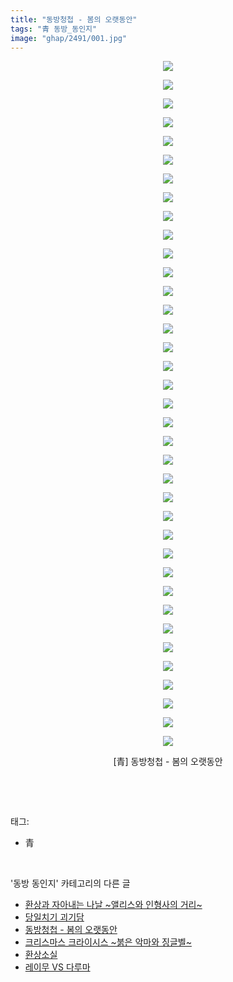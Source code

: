 ```yaml
---
title: "동방청첩 - 봄의 오랫동안"
tags: "青 동방_동인지"
image: "ghap/2491/001.jpg"
---
```

<div class="article">
<p style="text-align: center; clear: none; float: none;"><img src="{{ site.nasurl }}/ghap/2491/001.jpg"/></p>
<p style="text-align: center; clear: none; float: none;"><img src="{{ site.nasurl }}/ghap/2491/002.jpg"/></p>
<p style="text-align: center; clear: none; float: none;"><img src="{{ site.nasurl }}/ghap/2491/003.jpg"/></p>
<p style="text-align: center; clear: none; float: none;"><img src="{{ site.nasurl }}/ghap/2491/004.jpg"/></p>
<p style="text-align: center; clear: none; float: none;"><img src="{{ site.nasurl }}/ghap/2491/005.jpg"/></p>
<p style="text-align: center; clear: none; float: none;"><img src="{{ site.nasurl }}/ghap/2491/006.jpg"/></p>
<p style="text-align: center; clear: none; float: none;"><img src="{{ site.nasurl }}/ghap/2491/007.jpg"/></p>
<p style="text-align: center; clear: none; float: none;"><img src="{{ site.nasurl }}/ghap/2491/008.jpg"/></p>
<p style="text-align: center; clear: none; float: none;"><img src="{{ site.nasurl }}/ghap/2491/009.jpg"/></p>
<p style="text-align: center; clear: none; float: none;"><img src="{{ site.nasurl }}/ghap/2491/010.jpg"/></p>
<p style="text-align: center; clear: none; float: none;"><img src="{{ site.nasurl }}/ghap/2491/011.jpg"/></p>
<p style="text-align: center; clear: none; float: none;"><img src="{{ site.nasurl }}/ghap/2491/012.jpg"/></p>
<p style="text-align: center; clear: none; float: none;"><img src="{{ site.nasurl }}/ghap/2491/013.jpg"/></p>
<p style="text-align: center; clear: none; float: none;"><img src="{{ site.nasurl }}/ghap/2491/014.jpg"/></p>
<p style="text-align: center; clear: none; float: none;"><img src="{{ site.nasurl }}/ghap/2491/015.jpg"/></p>
<p style="text-align: center; clear: none; float: none;"><img src="{{ site.nasurl }}/ghap/2491/016.jpg"/></p>
<p style="text-align: center; clear: none; float: none;"><img src="{{ site.nasurl }}/ghap/2491/017.jpg"/></p>
<p style="text-align: center; clear: none; float: none;"><img src="{{ site.nasurl }}/ghap/2491/018.jpg"/></p>
<p style="text-align: center; clear: none; float: none;"><img src="{{ site.nasurl }}/ghap/2491/019.jpg"/></p>
<p style="text-align: center; clear: none; float: none;"><img src="{{ site.nasurl }}/ghap/2491/020.jpg"/></p>
<p style="text-align: center; clear: none; float: none;"><img src="{{ site.nasurl }}/ghap/2491/021.jpg"/></p>
<p style="text-align: center; clear: none; float: none;"><img src="{{ site.nasurl }}/ghap/2491/022.jpg"/></p>
<p style="text-align: center; clear: none; float: none;"><img src="{{ site.nasurl }}/ghap/2491/023.jpg"/></p>
<p style="text-align: center; clear: none; float: none;"><img src="{{ site.nasurl }}/ghap/2491/024.jpg"/></p>
<p style="text-align: center; clear: none; float: none;"><img src="{{ site.nasurl }}/ghap/2491/025.jpg"/></p>
<p style="text-align: center; clear: none; float: none;"><img src="{{ site.nasurl }}/ghap/2491/026.jpg"/></p>
<p style="text-align: center; clear: none; float: none;"><img src="{{ site.nasurl }}/ghap/2491/027.jpg"/></p>
<p style="text-align: center; clear: none; float: none;"><img src="{{ site.nasurl }}/ghap/2491/028.jpg"/></p>
<p style="text-align: center; clear: none; float: none;"><img src="{{ site.nasurl }}/ghap/2491/029.jpg"/></p>
<p style="text-align: center; clear: none; float: none;"><img src="{{ site.nasurl }}/ghap/2491/030.jpg"/></p>
<p style="text-align: center; clear: none; float: none;"><img src="{{ site.nasurl }}/ghap/2491/031.jpg"/></p>
<p style="text-align: center; clear: none; float: none;"><img src="{{ site.nasurl }}/ghap/2491/032.jpg"/></p>
<p style="text-align: center; clear: none; float: none;"><img src="{{ site.nasurl }}/ghap/2491/033.jpg"/></p>
<p style="text-align: center; clear: none; float: none;"><img src="{{ site.nasurl }}/ghap/2491/034.jpg"/></p>
<p style="text-align: center; clear: none; float: none;"><img src="{{ site.nasurl }}/ghap/2491/035.jpg"/></p>
<p style="text-align: center; clear: none; float: none;"><img src="{{ site.nasurl }}/ghap/2491/036.jpg"/></p>
<p style="text-align: center; clear: none; float: none;"><img src="{{ site.nasurl }}/ghap/2491/037.jpg"/></p>
<p style="text-align: center; clear: none; float: none;">[青] 동방청첩 - 봄의 오랫동안</p>
<p><br/></p>
</div><br/>
<div class="tagTrail">
<p>태그: </p>
<ul>
<li>青</li>
</ul>
</div><br/>
<div class="another">
<p>'동방 동인지' 카테고리의 다른 글</p>
<ul>
<li><a href="/2016-10-08-ghap_2494">환상과 자아내는 나날 ~앨리스와 인형사의 거리~</a></li>
<li><a href="/2016-10-07-ghap_2492">당일치기 괴기담</a></li>
<li><a href="/2016-10-07-ghap_2491">동방청첩 - 봄의 오랫동안</a></li>
<li><a href="/2016-10-07-ghap_2490">크리스마스 크라이시스 ~붉은 악마와 징글벨~</a></li>
<li><a href="/2016-10-07-ghap_2489">환상소실</a></li>
<li><a href="/2016-10-07-ghap_2488">레이무 VS 다루마</a></li>
</ul>
</div><br/>
<div class="cb_module cb_fluid">
<div class="cb_wrt cb_profile">
</div><!-- commentList close -->
</div><br/>
